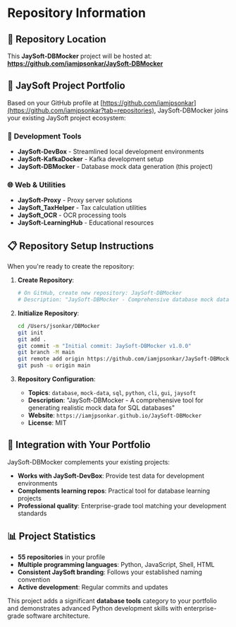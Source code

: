 # Repository Information

## 📍 Repository Location

This **JaySoft-DBMocker** project will be hosted at:
**https://github.com/iamjpsonkar/JaySoft-DBMocker**

## 🏢 JaySoft Project Portfolio

Based on your GitHub profile at [https://github.com/iamjpsonkar](https://github.com/iamjpsonkar?tab=repositories), JaySoft-DBMocker joins your existing JaySoft project ecosystem:

### 🔧 **Development Tools**

-   **JaySoft-DevBox** - Streamlined local development environments
-   **JaySoft-KafkaDocker** - Kafka development setup
-   **JaySoft-DBMocker** - Database mock data generation (this project)

### 🌐 **Web & Utilities**

-   **JaySoft-Proxy** - Proxy server solutions
-   **JaySoft_TaxHelper** - Tax calculation utilities
-   **JaySoft_OCR** - OCR processing tools
-   **JaySoft-LearningHub** - Educational resources

## 📋 Repository Setup Instructions

When you're ready to create the repository:

1. **Create Repository**:

    ```bash
    # On GitHub, create new repository: JaySoft-DBMocker
    # Description: "JaySoft-DBMocker - Comprehensive database mock data generator"
    ```

2. **Initialize Repository**:

    ```bash
    cd /Users/jsonkar/DBMocker
    git init
    git add .
    git commit -m "Initial commit: JaySoft-DBMocker v1.0.0"
    git branch -M main
    git remote add origin https://github.com/iamjpsonkar/JaySoft-DBMocker.git
    git push -u origin main
    ```

3. **Repository Configuration**:
    - **Topics**: `database`, `mock-data`, `sql`, `python`, `cli`, `gui`, `jaysoft`
    - **Description**: "JaySoft-DBMocker - A comprehensive tool for generating realistic mock data for SQL databases"
    - **Website**: `https://iamjpsonkar.github.io/JaySoft-DBMocker`
    - **License**: MIT

## 🎯 Integration with Your Portfolio

JaySoft-DBMocker complements your existing projects:

-   **Works with JaySoft-DevBox**: Provide test data for development environments
-   **Complements learning repos**: Practical tool for database learning projects
-   **Professional quality**: Enterprise-grade tool matching your development standards

## 📊 Project Statistics

-   **55 repositories** in your profile
-   **Multiple programming languages**: Python, JavaScript, Shell, HTML
-   **Consistent JaySoft branding**: Follows your established naming convention
-   **Active development**: Regular commits and updates

This project adds a significant **database tools** category to your portfolio and demonstrates advanced Python development skills with enterprise-grade software architecture.
